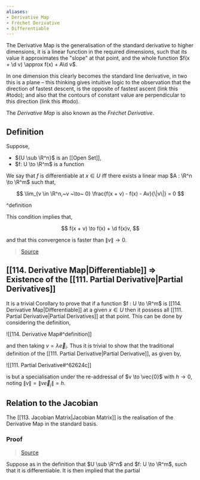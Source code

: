 ```yaml
---
aliases:
- Derivative Map 
- Fréchet Derivative
- Differentiable
---
```


The Derivative Map is the generalisation of the standard derivative to higher dimensions, it is a linear function in the required dimensions, such that its value it approximates the "slope" at that point, and the whole function $f(x + \d v) \approx f(x) + A\d v$.

In one dimension this clearly becomes the standard line derivative, in two this is a plane – this thinking gives intuitive logic to the observation that the direction of fastest descent, is the opposite of fastest ascent (link this #todo); and also that the contours of constant value are perpendicular to this direction (link this #todo).

The *Derivative Map* is also known as the *Fréchet Derivative*.

## Definition

Suppose,
- ${U \sub \R^n}$ is an [[Open Set]],
- $f: U \to \R^m$ is a function

We say that $f$ is differentiable at $x \in U$ iff there exists a linear map $A : \R^n \to \R^m$ such that,

$$
\lim_{v \in \R^n,~v ~\to~ 0}
\frac{f(x + v) - f(x) - Av}{\|v\|} = 0
$$

^definition

This condition implies that,

$$
f(x + v) \to f(x) + \d f(x)v,
$$

and that this convergence is faster than $\|v\| \to 0$.

> [Source](marginnote3app://note/F343F986-702E-4F95-B3BF-791792655BFD)

## [[114. Derivative Map|Differentiable]] => Existence of the [[111. Partial Derivative|Partial Derivatives]]

It is a trivial Corollary to prove that if a function $f : U \to \R^m$ is [[114. Derivative Map|Differentiable]] at a given $x \in U$ then it possess all [[111. Partial Derivative|Partial Derivatives]] at that point. This can be done by considering the definition,

![[114. Derivative Map#^definition]]

and then taking $v = \lambda \vec{e}_i$. Thus it is trivial to show that the traditional definition of the [[111. Partial Derivative|Partial Derivative]], as given by,

![[111. Partial Derivative#^62624c]]

is but a specialisation under the re-addressal of $v \to \vec{0}$ with $h \to 0$, noting $\|v\| = \|v\vec{e}_j\| = h$.

## Relation to the Jacobian
The [[113. Jacobian Matrix|Jacobian Matrix]] is the realisation of the Derivative Map in the standard basis.

### Proof
> [Source](marginnote3app://note/5E4E55E9-14AD-473C-AD8F-EFA1F0AEA289)

Suppose as in the definition that $U \sub \R^n$ and $f: U \to \R^m$, such that it is differentiable. It is then implied that the partial 